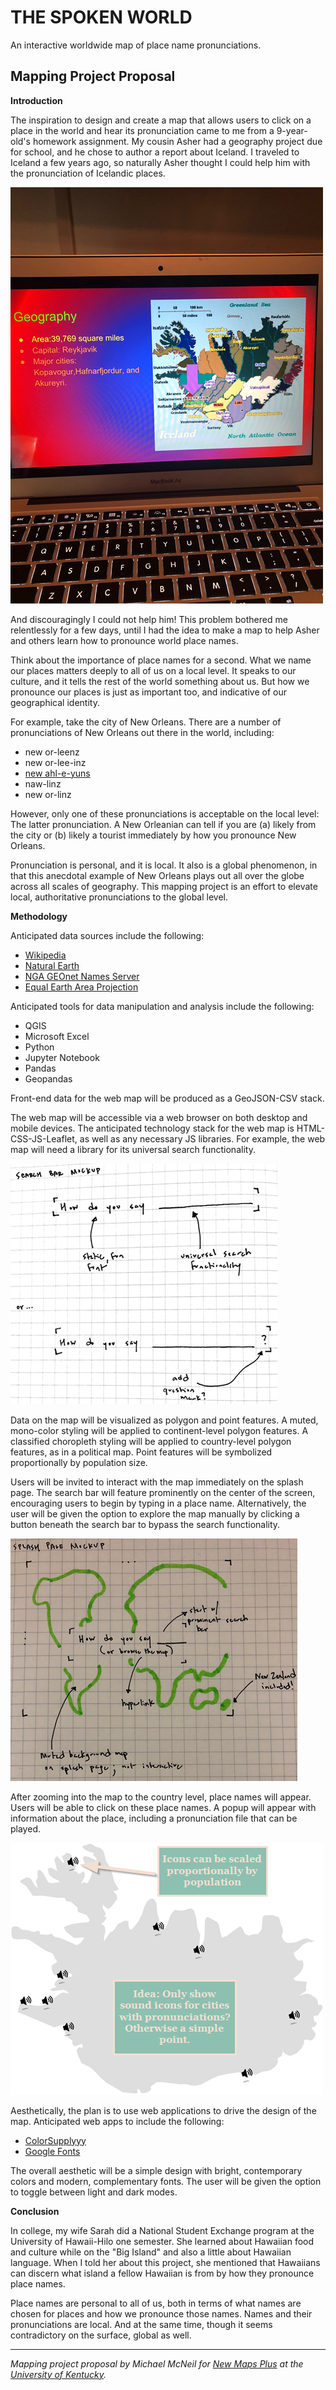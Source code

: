 # THE SPOKEN WORLD
An interactive worldwide map of place name pronunciations.

## Mapping Project Proposal

**Introduction**

The inspiration to design and create a map that allows users to click on a place in the world and hear its pronunciation came to me from a 9-year-old's homework assignment. My cousin Asher had a geography project due for school, and he chose to author a report about Iceland. I traveled to Iceland a few years ago, so naturally Asher thought I could help him with the pronunciation of Icelandic places.

![iceland homework](/images/ashers-homework.png "Asher's Geography Homework")

And discouragingly I could not help him! This problem bothered me relentlessly for a few days, until I had the idea to make a map to help Asher and others learn how to pronounce world place names.

Think about the importance of place names for a second. What we name our places matters deeply to all of us on a local level. It speaks to our culture, and it tells the rest of the world something about us. But how we pronounce our places is just as important too, and indicative of our geographical identity.

For example, take the city of New Orleans. There are a number of pronunciations of New Orleans out there in the world, including:

* new or-leenz
* new or-lee-inz
* [new ahl-e-yuns](https://www.businessinsider.com/how-locals-pronounce-city-names-2014-9-2) 
* naw-linz
* new or-linz

However, only one of these pronunciations is acceptable on the local level: The latter pronunciation. A New Orleanian can tell if you are (a) likely from the city or (b) likely a tourist immediately by how you pronounce New Orleans.

Pronunciation is personal, and it is local. It also is a global phenomenon, in that this anecdotal example of New Orleans plays out all over the globe across all scales of geography. This mapping project is an effort to elevate local, authoritative pronunciations to the global level.

**Methodology**

Anticipated data sources include the following:

* [Wikipedia](https://commons.wikimedia.org/wiki/Category:Pronunciation_of_names_of_cities)
* [Natural Earth](http://www.naturalearthdata.com/)
* [NGA GEOnet Names Server](http://geonames.nga.mil/gns/html/index.html)
* [Equal Earth Area Projection](https://observablehq.com/@d3/equal-earth)

Anticipated tools for data manipulation and analysis include the following:

* QGIS
* Microsoft Excel
* Python
* Jupyter Notebook
* Pandas
* Geopandas

Front-end data for the web map will be produced as a GeoJSON-CSV stack.

The web map will be accessible via a web browser on both desktop and mobile devices. The anticipated technology stack for the web map is HTML-CSS-JS-Leaflet, as well as any necessary JS libraries. For example, the web map will need a library for its universal search functionality.

![uni search bar](/images/search-bar.png "Universal Search Bar Mockup")

Data on the map will be visualized as polygon and point features. A muted, mono-color styling will be applied to continent-level polygon features. A classified choropleth styling will be applied to country-level polygon features, as in a political map. Point features will be symbolized proportionally by population size.

Users will be invited to interact with the map immediately on the splash page. The search bar will feature prominently on the center of the screen, encouraging users to begin by typing in a place name. Alternatively, the user will be given the option to explore the map manually by clicking a button beneath the search bar to bypass the search functionality.

![desktop splash page](/images/splash-page-mockup.png "Splash Page on Desktop")

After zooming into the map to the country level, place names will appear. Users will be able to click on these place names. A popup will appear with information about the place, including a pronunciation file that can be played.

![iceland with sound icons](/images/ice-with-sound.png "Iceland")

Aesthetically, the plan is to use web applications to drive the design of the map. Anticipated web apps to include the following:

* [ColorSupplyyy](https://colorsupplyyy.com/app)
* [Google Fonts](https://fonts.google.com/)

The overall aesthetic will be a simple design with bright, contemporary colors and modern, complementary fonts. The user will be given the option to toggle between light and dark modes.

**Conclusion**

In college, my wife Sarah did a National Student Exchange program at the University of Hawaii-Hilo one semester. She learned about Hawaiian food and culture while on the "Big Island" and also a little about Hawaiian language. When I told her about this project, she mentioned that Hawaiians can discern what island a fellow Hawaiian is from by how they pronounce place names.

Place names are personal to all of us, both in terms of what names are chosen for places and how we pronounce those names. Names and their pronunciations are local. And at the same time, though it seems contradictory on the surface, global as well.

---
*Mapping project proposal by Michael McNeil for [New Maps Plus](https://newmapsplus.as.uky.edu/) at the [University of Kentucky](http://www.uky.edu/UKHome/).*
